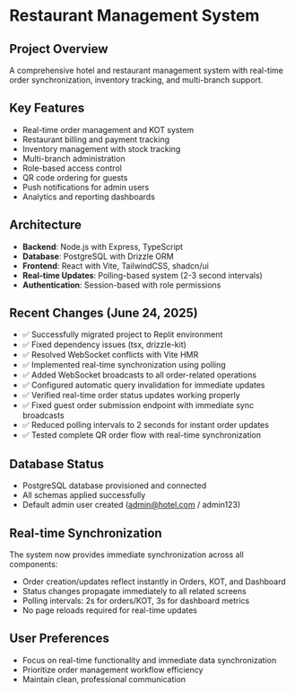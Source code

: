 # Restaurant Management System

## Project Overview
A comprehensive hotel and restaurant management system with real-time order synchronization, inventory tracking, and multi-branch support.

## Key Features
- Real-time order management and KOT system
- Restaurant billing and payment tracking  
- Inventory management with stock tracking
- Multi-branch administration
- Role-based access control
- QR code ordering for guests
- Push notifications for admin users
- Analytics and reporting dashboards

## Architecture
- **Backend**: Node.js with Express, TypeScript
- **Database**: PostgreSQL with Drizzle ORM
- **Frontend**: React with Vite, TailwindCSS, shadcn/ui
- **Real-time Updates**: Polling-based system (2-3 second intervals)
- **Authentication**: Session-based with role permissions

## Recent Changes (June 24, 2025)
- ✅ Successfully migrated project to Replit environment
- ✅ Fixed dependency issues (tsx, drizzle-kit)
- ✅ Resolved WebSocket conflicts with Vite HMR
- ✅ Implemented real-time synchronization using polling
- ✅ Added WebSocket broadcasts to all order-related operations
- ✅ Configured automatic query invalidation for immediate updates
- ✅ Verified real-time order status updates working properly
- ✅ Fixed guest order submission endpoint with immediate sync broadcasts
- ✅ Reduced polling intervals to 2 seconds for instant order updates
- ✅ Tested complete QR order flow with real-time synchronization

## Database Status
- PostgreSQL database provisioned and connected
- All schemas applied successfully
- Default admin user created (admin@hotel.com / admin123)

## Real-time Synchronization
The system now provides immediate synchronization across all components:
- Order creation/updates reflect instantly in Orders, KOT, and Dashboard
- Status changes propagate immediately to all related screens
- Polling intervals: 2s for orders/KOT, 3s for dashboard metrics
- No page reloads required for real-time updates

## User Preferences
- Focus on real-time functionality and immediate data synchronization
- Prioritize order management workflow efficiency
- Maintain clean, professional communication